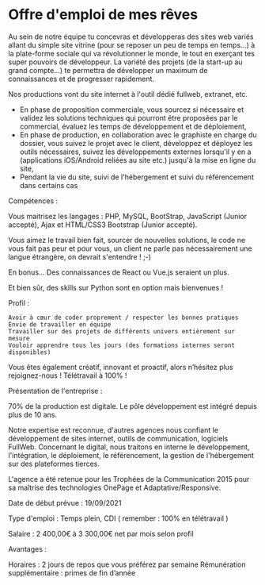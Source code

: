 # Offre d'emploi de mes rêves

Au sein de notre équipe tu concevras et développeras des sites web variés allant du simple site vitrine (pour se reposer un peu de temps en temps…) à la plate-forme sociale qui va révolutionner le monde, le tout en exerçant tes super pouvoirs de développeur. La variété des projets (de la start-up au grand compte…) te permettra de développer un maximum de connaissances et de progresser rapidement. 

Nos productions vont du site internet à l'outil dédié fullweb, extranet, etc.
- En phase de proposition commerciale, vous sourcez si nécessaire et validez les solutions techniques qui pourront être proposées par le commercial, évaluez les temps de développement et de déploiement,
- En phase de production, en collaboration avec le graphiste en charge du dossier, vous suivez le projet avec le client, développez et déployez les outils nécessaires, suivez les développements externes lorsqu'il y en a (applications iOS/Android reliées au site etc.) jusqu'à la mise en ligne du site,
- Pendant la vie du site, suivi de l'hébergement et suivi du référencement dans certains cas

Compétences : 

Vous maitrisez les langages : PHP, MySQL, BootStrap, JavaScript (Junior accepté),  Ajax et HTML/CSS3 Bootstrap (Junior accepté).

Vous aimez le travail bien fait, sourcer de nouvelles solutions, le code ne vous fait pas peur et pour vous, un client ne parle pas nécessairement une langue étrangère, on devrait s'entendre ! ;-)

En bonus… Des connaissances de React ou Vue.js seraient un plus.

Et bien sûr, des skills sur Python sont en option mais bienvenues !

Profil : 

    Avoir à cœur de coder proprement / respecter les bonnes pratiques
    Envie de travailler en équipe
    Travailler sur des projets de différents univers entièrement sur mesure
    Vouloir apprendre tous les jours (des formations internes seront disponibles)


Vous êtes également créatif, innovant et proactif, alors n’hésitez plus rejoignez-nous ! Télétravail à 100% !

Présentation de l'entreprise :

70% de la production est digitale.
Le pôle développement est intégré depuis plus de 10 ans.

Notre expertise est reconnue, d'autres agences nous confiant le développement de sites internet, outils de communication, logiciels FullWeb.
Concernant le digital, nous traitons en interne le développement, l'intégration, le déploiement, le référencement, la gestion de l'hébergement sur des plateformes tierces.

L'agence a été retenue pour les Trophées de la Communication 2015 pour sa maîtrise des technologies OnePage et Adaptative/Responsive.

Date de début prévue : 19/09/2021

Type d'emploi : Temps plein, CDI ( remember : 100% en télétravail )

Salaire : 2 400,00€ à 3 300,00€ net par mois selon profil

Avantages :

Horaires : 2 jours de repos que vous préférez par semaine 
Rémunération supplémentaire : primes de fin d’année
